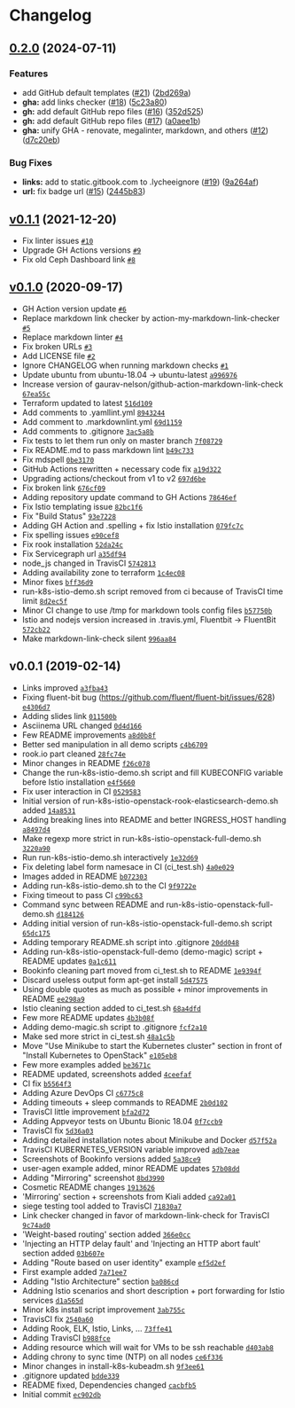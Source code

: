 # Changelog

## [0.2.0](https://github.com/ruzickap/k8s-istio-demo/compare/v0.1.1...v0.2.0) (2024-07-11)


### Features

* add GitHub default templates ([#21](https://github.com/ruzickap/k8s-istio-demo/issues/21)) ([2bd269a](https://github.com/ruzickap/k8s-istio-demo/commit/2bd269ac672f0ff366f1d46a19b93164bf80097c))
* **gha:** add links checker ([#18](https://github.com/ruzickap/k8s-istio-demo/issues/18)) ([5c23a80](https://github.com/ruzickap/k8s-istio-demo/commit/5c23a808fd4a77eeab4cfc249b619225ab58a1dd))
* **gh:** add default GitHub repo files ([#16](https://github.com/ruzickap/k8s-istio-demo/issues/16)) ([352d525](https://github.com/ruzickap/k8s-istio-demo/commit/352d525c11175978081c71182a10d8edb1cb7a57))
* **gh:** add default GitHub repo files ([#17](https://github.com/ruzickap/k8s-istio-demo/issues/17)) ([a0aee1b](https://github.com/ruzickap/k8s-istio-demo/commit/a0aee1b5af86fb6708ea22cf826de9255367d46a))
* **gha:** unify GHA - renovate, megalinter, markdown, and others ([#12](https://github.com/ruzickap/k8s-istio-demo/issues/12)) ([d7c20eb](https://github.com/ruzickap/k8s-istio-demo/commit/d7c20eb8e989840429ae45207cd410b36d939d23))


### Bug Fixes

* **links:** add to static.gitbook.com to .lycheeignore ([#19](https://github.com/ruzickap/k8s-istio-demo/issues/19)) ([9a264af](https://github.com/ruzickap/k8s-istio-demo/commit/9a264af201ba003b91571f7e891a14d5c06c8ede))
* **url:** fix badge url ([#15](https://github.com/ruzickap/k8s-istio-demo/issues/15)) ([2445b83](https://github.com/ruzickap/k8s-istio-demo/commit/2445b83a439335d0238a32e17c2be3b937776592))

## [v0.1.1](https://github.com/ruzickap/k8s-istio-demo/compare/v0.1.0...v0.1.1) (2021-12-20)

- Fix linter issues [`#10`](https://github.com/ruzickap/k8s-istio-demo/pull/10)
- Upgrade GH Actions versions [`#9`](https://github.com/ruzickap/k8s-istio-demo/pull/9)
- Fix old Ceph Dashboard link [`#8`](https://github.com/ruzickap/k8s-istio-demo/pull/8)

## [v0.1.0](https://github.com/ruzickap/k8s-istio-demo/compare/v0.0.1...v0.1.0) (2020-09-17)

- GH Action version update [`#6`](https://github.com/ruzickap/k8s-istio-demo/pull/6)
- Replace markdown link checker by action-my-markdown-link-checker [`#5`](https://github.com/ruzickap/k8s-istio-demo/pull/5)
- Replace markdown linter [`#4`](https://github.com/ruzickap/k8s-istio-demo/pull/4)
- Fix broken URLs [`#3`](https://github.com/ruzickap/k8s-istio-demo/pull/3)
- Add LICENSE file [`#2`](https://github.com/ruzickap/k8s-istio-demo/pull/2)
- Ignore CHANGELOG when running markdown checks [`#1`](https://github.com/ruzickap/k8s-istio-demo/pull/1)
- Update ubuntu from ubuntu-18.04 -&gt; ubuntu-latest [`a996976`](https://github.com/ruzickap/k8s-istio-demo/commit/a9969767788d2a3abc2edc049053ed4107b96b92)
- Increase version of gaurav-nelson/github-action-markdown-link-check [`67ea55c`](https://github.com/ruzickap/k8s-istio-demo/commit/67ea55c379861fda78f22cceab6194a7ca5d2304)
- Terraform updated to latest [`516d109`](https://github.com/ruzickap/k8s-istio-demo/commit/516d1099df900d08212132a639f9de51f8f923b3)
- Add comments to .yamllint.yml [`8943244`](https://github.com/ruzickap/k8s-istio-demo/commit/8943244b0cdfe4a27c29b98ca502e9198ea3a032)
- Add comment to .markdownlint.yml [`69d1159`](https://github.com/ruzickap/k8s-istio-demo/commit/69d1159fe3af80e27f46380ad19cae46de4cc744)
- Add comments to .gitignore [`3ac5a8b`](https://github.com/ruzickap/k8s-istio-demo/commit/3ac5a8baa6ab17a3320780b36dff06ad8b80e993)
- Fix tests to let them run only on master branch [`7f08729`](https://github.com/ruzickap/k8s-istio-demo/commit/7f08729e9105bebc696e71eca6bab669cb64ff83)
- Fix README.md to pass markdown lint [`b49c733`](https://github.com/ruzickap/k8s-istio-demo/commit/b49c7333e6ffafefc0707240e7ae045361c507c7)
- Fix mdspell [`0be3170`](https://github.com/ruzickap/k8s-istio-demo/commit/0be3170c23e17947acd0bc1e12903a61ef096106)
- GitHub Actions rewritten + necessary code fix [`a19d322`](https://github.com/ruzickap/k8s-istio-demo/commit/a19d3226d12c848cade2461c6d156e8153cad3f3)
- Upgrading actions/checkout from v1 to v2 [`697d6be`](https://github.com/ruzickap/k8s-istio-demo/commit/697d6be0c16c8983288bb1d58b1a41a469e779eb)
- Fix broken link [`676cf09`](https://github.com/ruzickap/k8s-istio-demo/commit/676cf09be3289711965bafa69d490b9993dc31e4)
- Adding repository update command to GH Actions [`78646ef`](https://github.com/ruzickap/k8s-istio-demo/commit/78646ef97c2935df25032e57f3ceaa4b475b337b)
- Fix Istio templating issue [`82bc1f6`](https://github.com/ruzickap/k8s-istio-demo/commit/82bc1f6631d6d9563257fb4a4e9f4b4704231343)
- Fix "Build Status" [`93e7228`](https://github.com/ruzickap/k8s-istio-demo/commit/93e722861263e1508338cb72dc47dd75c0e83d3c)
- Adding GH Action and .spelling + fix Istio installation [`079fc7c`](https://github.com/ruzickap/k8s-istio-demo/commit/079fc7ccf0d11265c033c34ab72c6315cbfea6e1)
- Fix spelling issues [`e90cef8`](https://github.com/ruzickap/k8s-istio-demo/commit/e90cef83609df6fd338f13298564948f7748c44c)
- Fix rook installation [`52da24c`](https://github.com/ruzickap/k8s-istio-demo/commit/52da24c80356f853520c885361b9d9efb497bc33)
- Fix Servicegraph url [`a35df94`](https://github.com/ruzickap/k8s-istio-demo/commit/a35df945eb30dbfa92acb54ba0466bc3692273ff)
- node_js changed in TravisCI [`5742813`](https://github.com/ruzickap/k8s-istio-demo/commit/5742813c3791c83c29979289968debf75843f17c)
- Adding availability zone to terraform [`1c4ec08`](https://github.com/ruzickap/k8s-istio-demo/commit/1c4ec087ab45cf1f013b2b1bb3899bfab6171a57)
- Minor fixes [`bff36d9`](https://github.com/ruzickap/k8s-istio-demo/commit/bff36d97c8e52de06350c65db55f131d59d191d8)
- run-k8s-istio-demo.sh script removed from ci because of TravisCI time limit [`8d2ec5f`](https://github.com/ruzickap/k8s-istio-demo/commit/8d2ec5f43e0734bcd1fd46eadfcb6422b4cba859)
- Minor CI change to use /tmp for markdown tools config files [`b57750b`](https://github.com/ruzickap/k8s-istio-demo/commit/b57750b18ce63536c592ab4c5087ef79fa46fe70)
- Istio and nodejs version increased in .travis.yml, Fluentbit -&gt; FluentBit [`572cb22`](https://github.com/ruzickap/k8s-istio-demo/commit/572cb22f8845bf0aadbb7300801157ae81d04487)
- Make markdown-link-check silent [`996aa84`](https://github.com/ruzickap/k8s-istio-demo/commit/996aa84c981b1b8638874cf6236fb1be57264144)

## v0.0.1 (2019-02-14)

- Links improved [`a3fba43`](https://github.com/ruzickap/k8s-istio-demo/commit/a3fba43c04e6f34ac22659a70ca3b71518c39c1a)
- Fixing fluent-bit bug (https://github.com/fluent/fluent-bit/issues/628) [`e4306d7`](https://github.com/ruzickap/k8s-istio-demo/commit/e4306d70a8cc2bded948a0fab8a5f5b1aaafbba7)
- Adding slides link [`011500b`](https://github.com/ruzickap/k8s-istio-demo/commit/011500bcf5b5af90eb83baa7a677809ec867657b)
- Asciinema URL changed [`0d4d166`](https://github.com/ruzickap/k8s-istio-demo/commit/0d4d166f23dff4358ffc872503bb0d339bdba09c)
- Few README improvements [`a8d0b8f`](https://github.com/ruzickap/k8s-istio-demo/commit/a8d0b8fa783b7fbd18de74c8f175ed0fddace3e6)
- Better sed manipulation in all demo scripts [`c4b6709`](https://github.com/ruzickap/k8s-istio-demo/commit/c4b670949382b8d2b36958049c79839ca50b2b21)
- rook.io part cleaned [`28fc74e`](https://github.com/ruzickap/k8s-istio-demo/commit/28fc74e54d5c007c9a80b94490821521699f0ae3)
- Minor changes in README [`f26c078`](https://github.com/ruzickap/k8s-istio-demo/commit/f26c078d5fc0e87b911865b99642b0fff459db63)
- Change the run-k8s-istio-demo.sh script and fill KUBECONFIG variable before Istio installation [`e4f5660`](https://github.com/ruzickap/k8s-istio-demo/commit/e4f56601d5f81550e0132d00df6dcb0f7aeacfd6)
- Fix user interaction in CI [`0529583`](https://github.com/ruzickap/k8s-istio-demo/commit/0529583652143c510d02a808b9fc8de0a9343bba)
- Initial version of run-k8s-istio-openstack-rook-elasticsearch-demo.sh added [`14a8531`](https://github.com/ruzickap/k8s-istio-demo/commit/14a8531848ed71f9891a060b7887a31232a70f80)
- Adding breaking lines into README and better INGRESS_HOST handling [`a8497d4`](https://github.com/ruzickap/k8s-istio-demo/commit/a8497d4a7bd71daa45739d2b2ad93b26d241e5c5)
- Make regexp more strict in run-k8s-istio-openstack-full-demo.sh [`3220a90`](https://github.com/ruzickap/k8s-istio-demo/commit/3220a90021456cfef485805c7161374709e48685)
- Run run-k8s-istio-demo.sh interactively [`1e32d69`](https://github.com/ruzickap/k8s-istio-demo/commit/1e32d69e001f7efe739682912afc24fa1bd215dd)
- Fix deleting label form namesace in CI (ci_test.sh) [`4a0e029`](https://github.com/ruzickap/k8s-istio-demo/commit/4a0e029632e987c47b83b0a859b61dad89f924d0)
- Images added in README [`b072303`](https://github.com/ruzickap/k8s-istio-demo/commit/b07230393f01d741eb36f5a5989a48e299659c71)
- Adding run-k8s-istio-demo.sh to the CI [`9f9722e`](https://github.com/ruzickap/k8s-istio-demo/commit/9f9722efffba88181b2f0535b2e779ae98aa4028)
- Fixing timeout to pass CI [`c99bc63`](https://github.com/ruzickap/k8s-istio-demo/commit/c99bc63318af477a0cfe4f5b2ae508597afcb963)
- Command sync between README and run-k8s-istio-openstack-full-demo.sh [`d184126`](https://github.com/ruzickap/k8s-istio-demo/commit/d184126836dd8a6b722c1c6c72d99d917ae981fa)
- Adding initial version of run-k8s-istio-openstack-full-demo.sh script [`65dc175`](https://github.com/ruzickap/k8s-istio-demo/commit/65dc17531517eeae907e51bebffa816f9423e5dc)
- Adding temporary README.sh script into .gitignore [`20dd048`](https://github.com/ruzickap/k8s-istio-demo/commit/20dd0480115c43436a48a82f768ba2e7e4a20b02)
- Adding run-k8s-istio-openstack-full-demo (demo-magic) script + README updates [`0a1c611`](https://github.com/ruzickap/k8s-istio-demo/commit/0a1c611534850d82d59d166c522a5a6d8d77bee3)
- Bookinfo cleaning part moved from ci_test.sh to README [`1e9394f`](https://github.com/ruzickap/k8s-istio-demo/commit/1e9394fad6d0f62942010fa0b5c5574787255dc7)
- Discard useless output form apt-get install [`5d47575`](https://github.com/ruzickap/k8s-istio-demo/commit/5d475757d4575ded29c6241e6c5fe9b792202f6a)
- Using double quotes as much as possible + minor improvements in README [`ee298a9`](https://github.com/ruzickap/k8s-istio-demo/commit/ee298a95af7ae7f2bafac5ad37975a10afaaf8fc)
- Istio cleaning section added to ci_test.sh [`68a4dfd`](https://github.com/ruzickap/k8s-istio-demo/commit/68a4dfdc89dc861203980ba342f0371698b73471)
- Few more README updates [`4b3b08f`](https://github.com/ruzickap/k8s-istio-demo/commit/4b3b08fb076ce53a4498566aab5d0df6a3655da9)
- Adding demo-magic.sh script to .gitignore [`fcf2a10`](https://github.com/ruzickap/k8s-istio-demo/commit/fcf2a103a7a1a49ec3503a06b0fee40dd3856a87)
- Make sed more strict in ci_test.sh [`48a1c5b`](https://github.com/ruzickap/k8s-istio-demo/commit/48a1c5b83fba45e2dd2c804d64f0ac745d73642d)
- Move "Use Minikube to start the Kubernetes cluster" section in front of "Install Kubernetes to OpenStack" [`e105eb8`](https://github.com/ruzickap/k8s-istio-demo/commit/e105eb8ae6466c9d61af3c917de7cd49d33c4761)
- Few more examples added [`be3671c`](https://github.com/ruzickap/k8s-istio-demo/commit/be3671c358239aa9fcac6d6ac2b458cffef98d82)
- README updated, screenshots added [`4ceefaf`](https://github.com/ruzickap/k8s-istio-demo/commit/4ceefaff7a099c4ed73eb430fc22cb6a74caa935)
- CI fix [`b5564f3`](https://github.com/ruzickap/k8s-istio-demo/commit/b5564f38ee0a5dff0b8b799cd291f95f7b1443d6)
- Adding Azure DevOps CI [`c6775c8`](https://github.com/ruzickap/k8s-istio-demo/commit/c6775c85dd1258e367667b5765c4844b3bb57dc8)
- Adding timeouts + sleep commands to README [`2b0d102`](https://github.com/ruzickap/k8s-istio-demo/commit/2b0d1025763f33a218cad8db2bfcb37180cb84b6)
- TravisCI little improvement [`bfa2d72`](https://github.com/ruzickap/k8s-istio-demo/commit/bfa2d72dc8820b1be226600e1f158f582fbbed4c)
- Adding Appveyor tests on Ubuntu Bionic 18.04 [`0f7ccb9`](https://github.com/ruzickap/k8s-istio-demo/commit/0f7ccb90b46bdc25fe740fd2a0b3eba9cfb05772)
- TravisCI fix [`5d36a03`](https://github.com/ruzickap/k8s-istio-demo/commit/5d36a0365b0a791b6f7e7775c3e70fcf9856a5aa)
- Adding detailed installation notes about Minikube and Docker [`d57f52a`](https://github.com/ruzickap/k8s-istio-demo/commit/d57f52ac0a0d46d76bde95c45ba03b5b366362e9)
- TravisCI KUBERNETES_VERSION variable improved [`adb7eae`](https://github.com/ruzickap/k8s-istio-demo/commit/adb7eae0913beea0e74768371458403a2e981177)
- Screenshots of Bookinfo versions added [`5a38ce9`](https://github.com/ruzickap/k8s-istio-demo/commit/5a38ce927e48b3793a81117825eb35935e7d4527)
- user-agen example added, minor README updates [`57b08dd`](https://github.com/ruzickap/k8s-istio-demo/commit/57b08dd833a7006efdfc00bb8164a221df0d51b4)
- Adding "Mirroring" screenshot [`8bd3990`](https://github.com/ruzickap/k8s-istio-demo/commit/8bd3990fdb14fc6fadb0bd8b21cc91e7301200a5)
- Cosmetic README changes [`1913626`](https://github.com/ruzickap/k8s-istio-demo/commit/1913626f69695c70a57057e4ac9968587cbd1422)
- 'Mirroring' section + screenshots from Kiali added [`ca92a01`](https://github.com/ruzickap/k8s-istio-demo/commit/ca92a014219298a62710e56fb1d2c3d51425d602)
- siege testing tool added to TravisCI [`71830a7`](https://github.com/ruzickap/k8s-istio-demo/commit/71830a7395102441a91e825d9bb1c744ed94965a)
- Link checker changed in favor of markdown-link-check for TravisCI [`9c74ad0`](https://github.com/ruzickap/k8s-istio-demo/commit/9c74ad0f4975acca230083b94ca36eddeeb6ae29)
- 'Weight-based routing' section added [`366e0cc`](https://github.com/ruzickap/k8s-istio-demo/commit/366e0cca8ae0f632ba15748c889c50ca0e6fe6ac)
- 'Injecting an HTTP delay fault' and 'Injecting an HTTP abort fault' section added [`03b607e`](https://github.com/ruzickap/k8s-istio-demo/commit/03b607e9e0cf418f266305e06291d716d95d1e18)
- Adding "Route based on user identity" example [`ef5d2ef`](https://github.com/ruzickap/k8s-istio-demo/commit/ef5d2ef7bfce415c6891b50c48268820679870ab)
- First example added [`7a71ee7`](https://github.com/ruzickap/k8s-istio-demo/commit/7a71ee74c335909cfbef8eda6de463bac6101c89)
- Adding "Istio Architecture" section [`ba086cd`](https://github.com/ruzickap/k8s-istio-demo/commit/ba086cd1e87bc5845d57a4af1bc65e58e8d5701d)
- Addning Istio scenarios and short description + port forwarding for Istio services [`d1a565d`](https://github.com/ruzickap/k8s-istio-demo/commit/d1a565d66e9212011f66b9688ae423a5409cc8f1)
- Minor k8s install script improvement [`3ab755c`](https://github.com/ruzickap/k8s-istio-demo/commit/3ab755ccdf8c8761b1e6965c841ff6326596d673)
- TravisCI fix [`2540a60`](https://github.com/ruzickap/k8s-istio-demo/commit/2540a60c2a1b6081db91e0274e85d83d9b7d6468)
- Adding Rook, ELK, Istio, Links, ... [`73ffe41`](https://github.com/ruzickap/k8s-istio-demo/commit/73ffe414c7b07282f32f2a71c975924147f64377)
- Adding TravisCI [`b988fce`](https://github.com/ruzickap/k8s-istio-demo/commit/b988fceb29ddb92371456be47cf549def4c0aaf2)
- Adding resource which will wait for VMs to be ssh reachable [`d403ab8`](https://github.com/ruzickap/k8s-istio-demo/commit/d403ab86aa42ea23ed60f4010b6f56abee39c66b)
- Adding chrony to sync time (NTP) on all nodes [`ce6f336`](https://github.com/ruzickap/k8s-istio-demo/commit/ce6f336370bc589bc65469df610a311a91879d48)
- Minor changes in install-k8s-kubeadm.sh [`9f3ee61`](https://github.com/ruzickap/k8s-istio-demo/commit/9f3ee61652c3df1ae69fa0855e32ac4c48ac6405)
- .gitignore updated [`bdde339`](https://github.com/ruzickap/k8s-istio-demo/commit/bdde33915871b6e63aecc2b66da78738b740a42d)
- README fixed, Dependencies changed [`cacbfb5`](https://github.com/ruzickap/k8s-istio-demo/commit/cacbfb5532ef1ba477316ab7d2622eecaffa781d)
- Initial commit [`ec902db`](https://github.com/ruzickap/k8s-istio-demo/commit/ec902db921d1824f6df18c858215180e45b149b0)

